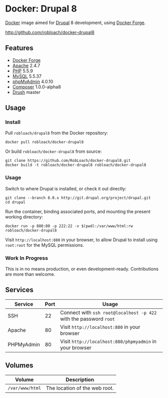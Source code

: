 # Docker: Drupal 8

[Docker](http://docker.com) image aimed for [Drupal](http://drupal.org) 8 development, using [Docker Forge](http://github.com/robloach/forge).

http://github.com/robloach/docker-drupal8


## Features

* [Docker Forge](http://github.com/robloach/forge)
* [Apache](http://apache.org) 2.4.7
* [PHP](http://php.net) 5.5.9
* [MySQL](http://mysql.com) 5.5.37
* [phpMyAdmin](http://phpmyadmin.net) 4.0.10
* [Composer](http://getcomposer.org) 1.0.0-alpha8
* [Drush](http://github.com/drush-ops/drush) master


## Usage

### Install

Pull `robloach/drupal8` from the Docker repository:

    docker pull robloach/docker-drupal8

Or build `robloach/docker-drupal8` from source:

    git clone https://github.com/RobLoach/docker-drupal8.git
    docker build -t robloach/docker-drupal8 robloach/docker-drupal8


### Usage

Switch to where Drupal is installed, or check it out directly:

    git clone --branch 8.0.x http://git.drupal.org/project/drupal.git
    cd drupal

Run the container, binding associated ports, and mounting the present working
directory:

    docker run -p 880:80 -p 222:22 -v $(pwd):/var/www/html:rw robloach/docker-drupal8

Visit `http://localhost:880` in your browser, to allow Drupal to install using
`root:root` for the MySQL permissions.


### Work In Progress

This is in no means production, or even development-ready. Contributions are
more than welcome.


## Services

Service     | Port | Usage
------------|------|------
SSH         | 22   | Connect with `ssh root@localhost -p 422` with the password `root`
Apache      | 80   | Visit `http://localhost:880` in your browser
PHPMyAdmin  | 80   | Visit `http://localhost:880/phpmyadmin` in your browser


## Volumes

Volume          | Description
----------------|-------------
`/var/www/html` | The location of the web root.
